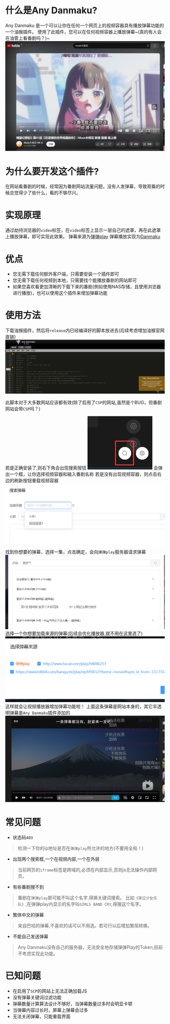 # 什么是Any Danmaku?
Any Danmaku 是一个可以让你在任何一个网页上的视频容器具有播放弹幕功能的一个油猴插件。 
使用了此插件，您可以在任何视频容器上播放弹幕~(真的有人会在油管上看番剧吗？)~
![alt text](doc/yt.png)
# 为什么要开发这个插件?
在网站看番剧的时候，经常因为番剧网站流量问题，没有人发弹幕，导致观看的时候总觉得少了些什么，看的不够尽兴。 
# 实现原理
通过劫持浏览器的`video`标签，在`video`标签上显示一层自己的遮罩，再在此遮罩上播放弹幕，即可实现此效果。 
弹幕来源为[弹弹play](https://www.dandanplay.com/)
弹幕播放实现为[Danmaku](https://github.com/weizhenye/Danmaku)
# 优点
- 您无需下载任何额外客户端，只需要安装一个插件即可
- 您无需下载任何视频到本地，只需要找个能播放番剧的网站即可
- 如果您喜欢看更加清晰的下载下来的番剧(例如使用NAS存储，且使用浏览器进行播放)，也可以使用这个插件来增加弹幕功能

# 使用方法
下载油猴插件，然后将`release`内已经编译好的脚本放进去(后续考虑增加油猴官网直链)
![](doc/image.png)

此脚本对于大多数网站应该都有效(除了启用了`CSP`的网站,虽然是个BUG，但番剧网站会带`CSP`吗？)

若是正确安装了,则右下角会出现搜索按钮
![alt text](doc/image2.png)
会弹出一个框，让你选择视频容器和输入番剧名称 
若是没有出现视频容器，则点击右边的刷新按钮重载视频容器
![alt text](doc/image3.png)
找到你想要的弹幕，选择一集，点击确定，会向`弹弹play`服务器请求弹幕
![alt text](doc/image4.png)
选择一个你想要加载来源的弹幕(后续会优化播放器,就不用在这里选了)
![alt text](doc/image5.png)
这样就会让视频播放器增加弹幕功能啦！ 
上面这条弹幕是网站本身的，其它半透明弹幕是`Any Danmaku`插件添加的
![alt text](doc/image6.png)
# 常见问题
- 状态码`403`
> 检测一下你的ip地址是否在`弹弹play`所允许的地方(不要用全局！)
- 出现两个搜索框,一个在视频内部,一个在外层
> 当前网页的`iframe`标签是跨域的,必须在内部显示,否则js无法操作内部网页。
- 有些番剧搜不到
> 番剧在`弹弹play`那可能不叫这个名字,得换关键词搜索。 
> 比如`《哭泣少女乐队》`,在弹弹play内显示的名字叫`GIRLS BAND CRY`,得搜这个名字。
- 繁体中文的弹幕
> 来自巴哈的弹幕,不喜欢的话可以不用选。若可行以后增加繁简转换。
- 不能自己发送弹幕
> Any Danmaku没有自己的服务器，无法安全地存储弹弹Play的Token,目前不考虑实现此功能。

# 已知问题
- 在启用了`SCP`的网站上无法正确加载JS
- 没有弹幕关键词过滤功能
- 弹幕数量计算算法设计不够好，当弹幕数量过多时会明显卡顿
- 当弹幕内容过长时，屏幕上弹幕会过多
- 无法关闭弹幕，只能重载界面